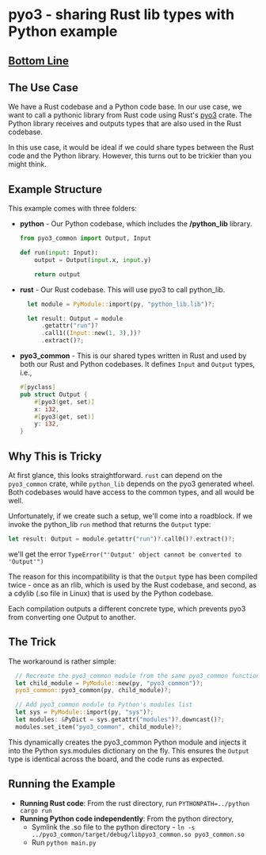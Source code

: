 # pyo3 - sharing Rust lib types with Python example

## [Bottom Line](#the-trick)

## The Use Case
We have a Rust codebase and a Python code base. In our use case, we want to call a pythonic library from Rust code using Rust's [pyo3](https://pyo3.rs/) crate. The Python library receives and outputs types that are also used in the Rust codebase.

In this use case, it would be ideal if we could share types between the Rust code and the Python library. However, this turns out to be trickier than you might think.

## Example Structure
This example comes with three folders:
- **python** - Our Python codebase, which includes the **/python_lib** library. 
  ```python
  from pyo3_common import Output, Input

  def run(input: Input):
      output = Output(input.x, input.y)

      return output
  ```
- **rust** - Our Rust codebase. This will use pyo3 to call python_lib.
  ```rust
    let module = PyModule::import(py, "python_lib.lib")?;

    let result: Output = module
        .getattr("run")?
        .call1((Input::new(1, 3),))?
        .extract()?;
  ```

- **pyo3_common** - This is our shared types written in Rust and used by both our Rust and Python codebases. It defines `Input` and `Output` types, i.e.,
  ```rust
  #[pyclass]
  pub struct Output {
      #[pyo3(get, set)]
      x: i32,
      #[pyo3(get, set)]
      y: i32,
  }
  ```

## Why This is Tricky
At first glance, this looks straightforward. `rust` can depend on the `pyo3_common` crate, while `python_lib` depends on the pyo3 generated wheel. Both codebases would have access to the common types, and all would be well.

Unfortunately, if we create such a setup, we'll come into a roadblock. If we invoke the python_lib `run` method that returns the `Output` type:
```rust
let result: Output = module.getattr("run")?.call0()?.extract()?;
```

we'll get the error
`TypeError("'Output' object cannot be converted to 'Output'")`

The reason for this incompatibility is that the `Output` type has been compiled twice - once as an rlib, which is used by the Rust codebase, and second, as a cdylib (.so file in Linux) that is used by the Python codebase.

Each compilation outputs a different concrete type, which prevents pyo3 from converting one Output to another.

## The Trick
The workaround is rather simple:
```rust
  // Recreate the pyo3_common module from the same pyo3_common function that we used to create the pyo3 module
  let child_module = PyModule::new(py, "pyo3_common")?;
  pyo3_common::pyo3_common(py, child_module)?;

  // Add pyo3_common module to Python's modules list
  let sys = PyModule::import(py, "sys")?;
  let modules: &PyDict = sys.getattr("modules")?.downcast()?;
  modules.set_item("pyo3_common", child_module)?;
```

This dynamically creates the pyo3_common Python module and injects it into the Python sys.modules dictionary on the fly. This ensures the `Output` type is identical across the board, and the code runs as expected.

## Running the Example
- **Running Rust code**: From the rust directory, run `PYTHONPATH=../python cargo run`
- **Running Python code independently**: From the python directory, 
  - Symlink the .so file to the python directory - `ln -s ../pyo3_common/target/debug/libpyo3_common.so pyo3_common.so`
  - Run `python main.py`
